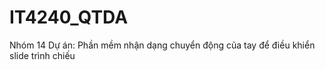 # IT4240_QTDA
Nhóm 14
Dự án: Phần mềm nhận dạng chuyển động của tay để điều khiển slide trình chiếu
